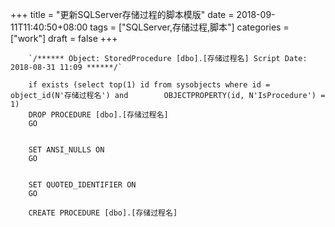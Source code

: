 +++
title = "更新SQLServer存储过程的脚本模版"
date = 2018-09-11T11:40:50+08:00
tags = ["SQLServer,存储过程,脚本"]
categories = ["work"]
draft = false
+++

        `/****** Object: StoredProcedure [dbo].[存储过程名] Script Date: 2018-08-31 11:09 ******/`

        if exists (select top(1) id from sysobjects where id = object_id(N'存储过程名') and        OBJECTPROPERTY(id, N'IsProcedure') = 1)
        DROP PROCEDURE [dbo].[存储过程名]
        GO


        SET ANSI_NULLS ON
        GO


        SET QUOTED_IDENTIFIER ON
        GO

        CREATE PROCEDURE [dbo].[存储过程名]